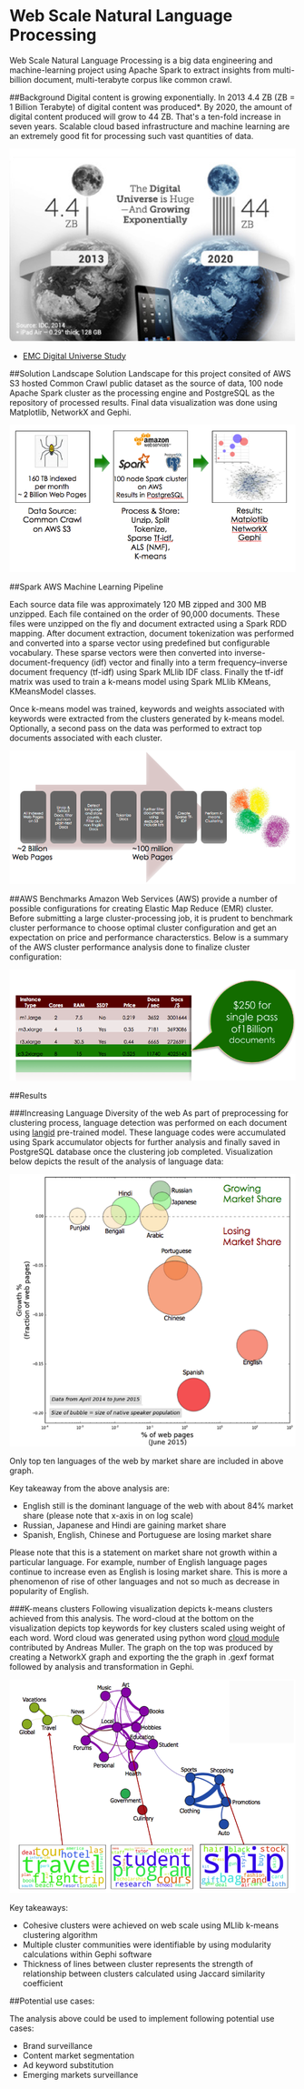 # Web Scale Natural Language Processing
Web Scale Natural Language Processing is a big data engineering and machine-learning project using Apache Spark to extract insights from multi-billion document, multi-terabyte corpus like common crawl.

##Background
Digital content is growing exponentially. In 2013 4.4 ZB (ZB = 1 Billion Terabyte) of digital content was produced*. By 2020, the amount of digital content produced will grow to 44 ZB. That's a ten-fold increase in seven years. Scalable cloud based infrastructure and machine learning are an extremely good fit for processing such vast quantities of data.

![Exponential Data Growth](images/data_growth.png)

* [EMC Digital Universe Study](http://www.emc.com/leadership/digital-universe/index.htm)

   
   
##Solution Landscape
Solution Landscape for this project consited of AWS S3 hosted Common Crawl public dataset as the source of data, 100 node Apache Spark cluster as the processing engine and PostgreSQL as the repository of processed results. Final data visualization was done using Matplotlib, NetworkX and Gephi.

![Data Pipeline](images/soln_landscape.png)

##Spark AWS Machine Learning Pipeline

Each source data file was approximately 120 MB zipped and 300 MB unzipped. Each file contained on the order of 90,000 documents. These files were unzipped on the fly and document extracted using a Spark RDD mapping. After document extraction, document tokenization was performed and converted into a sparse vector using predefined but configurable vocabulary. These sparse vectors were then converted into inverse-document-frequency (idf) vector and finally into a term frequency–inverse document frequency (tf-idf) using Spark MLlib IDF class. Finally the tf-idf matrix was used to train a k-means model using Spark MLlib KMeans, KMeansModel classes.

Once k-means model was trained, keywords and weights associated with keywords were extracted from the clusters generated by k-means model. Optionally, a second pass on the data was performed to extract top documents associated with each cluster.

![Spark AWS ML Pipeline](images/ml_pipeline.png)

##AWS Benchmarks
Amazon Web Services (AWS) provide a number of possible configurations for creating Elastic Map Reduce (EMR) cluster. Before submitting a large cluster-processing job, it is prudent to benchmark cluster performance to choose optimal cluster configuration and get an expectation on price and performance characterstics. Below is a summary of the AWS cluster performance analysis done to finalize cluster configuration:

![AWS Cluster Performance](images/AWS_cluster_performance.png)

##Results

###Increasing Language Diversity of the web
As part of preprocessing for clustering process, language detection was performed on each document using [langid](https://github.com/saffsd/langid.py) pre-trained model. These language codes were accumulated using Spark accumulator objects for further analysis and finally saved in PostgreSQL database once the clustering job completed. Visualization below depicts the result of the analysis of language data:

![Language diversification of the web](images/lang_diversification.png)

Only top ten languages of the web by market share are included in above graph.

Key takeaway from the above analysis are:

* English still is the dominant language of the web with about 84% market share (please note that x-axis in on log scale)  
* Russian, Japanese and Hindi are gaining market share  
* Spanish, English, Chinese and Portuguese are losing market share  

Please note that this is a statement on market share not growth within a particular language. For example, number of English language pages continue to increase even as English is losing market share. This is more a phenomenon of rise of other languages and not so much as decrease in popularity of English.

###K-means clusters
Following visualization depicts k-means clusters achieved from this analysis. The word-cloud at the bottom on the visualization depicts top keywords for key clusters scaled using weight of each word. Word cloud was generated using python word [cloud module](https://github.com/amueller/word_cloud) contributed by Andreas Muller. The graph on the top was produced by creating a NetworkX graph and exporting the the graph in .gexf format followed by analysis and transformation in Gephi. 

![K-means clusters](images/cluster_network.png)

Key takeaways:

* Cohesive clusters were achieved on web scale using MLlib k-means clustering algorithm
* Multiple cluster communities were identifiable by using modularity calculations within Gephi software
* Thickness of lines between cluster represents the strength of relationship between clusters calculated using Jaccard similarity coefficient


##Potential use cases:

The analysis above could be used to implement following potential use cases:

* Brand surveillance
* Content market segmentation
* Ad keyword substitution
* Emerging markets surveillance




